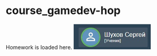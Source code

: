 # course_gamedev-hop
Homework is loaded here.
![Image alt](https://github.com/atvKail/course_gamedev-hop/blob/main/photo/User.jpg)
